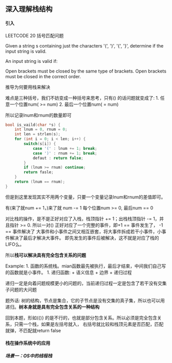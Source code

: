 
## 深入理解栈结构

#### 引入 
LEETCODE 20 括号匹配问题

Given a string s containing just the characters '(', ')', '{', '}', determine if the input string is valid.

An input string is valid if:

Open brackets must be closed by the same type of brackets.
Open brackets must be closed in the correct order.

推导为何要用栈来解决

难点是三种括号，我们不妨变成一种括号来思考，只有() 的话问题就变成了:
    1. 任意一个位置num( >= num)
    2. 最后一个位置num( = num)

所以记录lnum和rnum的数量即可

```c
bool is_vaild(char *s) {
    int lnum = 0, rnum = 0;
    int len = strlen(s);
    for (int i = 0; i < len; i++) {
        switch(s[i]) {
            case '(' : lnum += 1; break;
            case ')' : rnum += 1; break;
            defaut : return false;
        }
        if (lnum >= rnum) continue;
        return fasle;
    }
    return (lnum == rnum);
}
```
但是到这里发现其实不用两个变量，只要一个变量记录lnum和rnum的差值即可。

有(来了就num += 1，)来了就 num -= 1
每个位置num >= 0, 最后num == 0

对比栈的操作，是不是正好对应了入栈，栈顶指针 += 1；出栈栈顶指针 -= 1，并且指针 >= 0.
所以一对() 正好对应了一个完整的事件，即+1 == 事件发生了， -1 == 事件解决了
大事件和小事件之间又相互嵌套，将大事件拆成若干小事件，小事件解决了最后才解决大事件。
即先发生的事件后被解决，这不就是对应了栈的LIFO么。

所以**栈可以解决具有完全包含关系的问题**

Example:
       1. 函数的系统栈。mian函数最先被执行，最后才结束，中间我们自己写的函数就是小事件。
    1. 递归函数:
        + 语义信息
        + 边界
        + 递归过程

递归一定是向着问题规模更小的问题的，当前递归过程一定是包含了若干没有交集子问题的大问题

题外话: 树的结构，节点是集合，它的子节点是没有交集的真子集，所以也可以用递归。**树本身就是具有完全包含关系的一种结构**

回到本题，形如({)} 的是不行的，也就是部分包含关系。所以必须是完全包含关系，只需一个栈，如果是左括号就入，
右括号就比较和栈顶元素是否匹配，匹配就弹，不匹配就return false

#### 栈在操作系统中的应用

##### 场景一：OS中的线程栈



